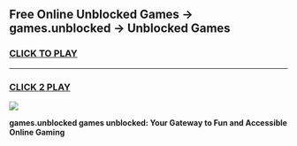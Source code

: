 
## Free Online Unblocked Games → games.unblocked → Unblocked Games
<h3>
<a href="https://premium.freeplayer.one?title=games.unblocked&ref=21F">CLICK TO PLAY</a></h3>
<hr>

<h3>
<a href="https://premium.freeplayer.one?title=games.unblocked&ref=21F">CLICK 2 PLAY</a>
  
</h3>

<a href="https://premium.freeplayer.one?title=games.unblocked&ref=21F/"><img src="https://clearcache.store/games.png"></a>


**games.unblocked games unblocked: Your Gateway to Fun and Accessible Online Gaming**

